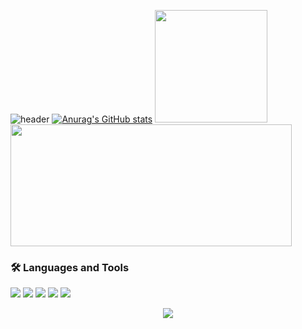 ![header](https://capsule-render.vercel.app/api?type=waving&color=gradient&height=120&animation=fadeIn&section=footer&text=🚗🚘🚛&fontAlign=70)
[![Anurag's GitHub stats](https://github-readme-stats.vercel.app/api?username=BaeDongHyeon&theme=tokyonight)](https://github.com/anuraghazra/github-readme-stats)
<a align="right" href="https://github.com/anuraghazra/github-readme-stats"><img style="height:180px" src="https://github-readme-stats.vercel.app/api/top-langs/?username=BaeDongHyeon&layout=compact&theme=tokyonight"/></a>
<a href="https://solved.ac/sasd730"><img style="width:450px;height:195px" src="http://mazassumnida.wtf/api/generate_badge?boj=sasd730"/></a>

### 🛠 Languages and Tools
<img src="https://img.shields.io/badge/spring-6DB33F?style=flat-square&logo=spring&logoColor=white"/> <img src="https://img.shields.io/badge/Java-1E8CBE?style=flat-square&logo=OpenJDK&logoColor=white"/> <img src="https://img.shields.io/badge/MySql-4479A1?style=flat-square&logo=MySql&logoColor=white"/> <img src="https://img.shields.io/badge/GitHub-181717?style=flat-square&logo=GitHub&logoColor=white"/> <img src="https://img.shields.io/badge/Intellij IDEA-000000?style=flat-square&logo=Intellij IDEA&logoColor=white"/>

<p align="center"><a href="https://hits.seeyoufarm.com"><img style="align:center" src="https://hits.seeyoufarm.com/api/count/incr/badge.svg?url=https%3A%2F%2Fgithub.com%2FBaeDongHyeon&count_bg=%2379C83D&title_bg=%23555555&icon=&icon_color=%23E7E7E7&title=hits&edge_flat=false"/></a></p>
